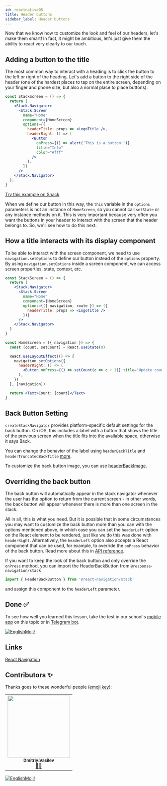 ```yaml
---
id: reactnative05
title: Header buttons
sidebar_label: Header buttons
---
```


Now that we know how to customize the look and feel of our headers, let's make them smart! In fact, it might be ambitious, let's just give them the ability to react very clearly to our touch.

## Adding a button to the title

The most common way to interact with a heading is to click the button to the left or right of the heading. Let's add a button to the right side of the header (one of the hardest places to tap on the entire screen, depending on your finger and phone size, but also a normal place to place buttons).


```jsx
const StackScreen = () => {
  return (
    <Stack.Navigator>
      <Stack.Screen
        name="Home"
        component={HomeScreen}
        options={{
          headerTitle: props => <LogoTitle />,
          headerRight: () => (
            <Button
              onPress={() => alert('This is a button!')}
              title="Info"
              color="#fff"
            />
          ),
        }}
      />
    </Stack.Navigator>
  );
}
```

[Try this example on Snack](https://snack.expo.io/?platform=android&name=header%20button&dependencies=%40expo%2Fvector-icons%40*%2C%40react-native-community%2Fmasked-view%40*%2Creact-native-gesture-handler%40*%2Creact-native-pager-view%40*%2Creact-native-paper%40%5E4.7.2%2Creact-native-reanimated%40*%2Creact-native-safe-area-context%40*%2Creact-native-screens%40*%2Creact-native-tab-view%40%5E3.0.0%2C%40react-navigation%2Fbottom-tabs%40%5E6.0.0-next.1%2C%40react-navigation%2Fdrawer%40%5E6.0.0-next.1%2C%40react-navigation%2Fmaterial-bottom-tabs%40%5E6.0.0-next.1%2C%40react-navigation%2Fmaterial-top-tabs%40%5E6.0.0-next.1%2C%40react-navigation%2Fnative%40%5E6.0.0-next.1%2C%40react-navigation%2Fstack%40%5E6.0.0-next.6&hideQueryParams=true&sourceUrl=https%3A%2F%2Freactnavigation.org%2Fexamples%2F6.x%2Fsimple-header-button.js)

When we define our button in this way, the `this` variable in the `options` parameters is not an instance of `HomeScreen`, so you cannot call `setState` or any instance methods on it. This is very important because very often you want the buttons in your header to interact with the screen that the header belongs to. So, we'll see how to do this next.

## How a title interacts with its display component

To be able to interact with the screen component, we need to use `navigation.setOptions` to define our button instead of the `options` property. By using `navigation.setOptions` inside a screen component, we can access screen properties, state, context, etc.


```jsx
const StackScreen = () => {
  return (
    <Stack.Navigator>
      <Stack.Screen
        name="Home"
        component={HomeScreen}
        options={({ navigation, route }) => ({
          headerTitle: props => <LogoTitle />
        })}
      />
    </Stack.Navigator>
  )
}

const HomeScreen = ({ navigation }) => {
  const [count, setCount] = React.useState(0)

  React.useLayoutEffect(() => {
    navigation.setOptions({
      headerRight: () => (
        <Button onPress={() => setCount(c => c + 1)} title="Update count" />
      ),
    })
  }, [navigation])

  return <Text>Count: {count}</Text>
}
```

## Back Button Setting

`createStackNavigator` provides platform-specific default settings for the back button. On iOS, this includes a label with a button that shows the title of the previous screen when the title fits into the available space, otherwise it says Back.

You can change the behavior of the label using `headerBackTitle` and `headerTruncatedBackTitle` [more](https://reactnavigation.org/docs/6.x/stack-navigator#headerbacktitle).

To customize the back button image, you can use [headerBackImage](https://reactnavigation.org/docs/6.x/stack-navigator#headerbackimage).

## Overriding the back button

The back button will automatically appear in the stack navigator whenever the user has the option to return from the current screen - in other words, the back button will appear whenever there is more than one screen in the stack.

All in all, this is what you need. But it is possible that in some circumstances you may want to customize the back button more than you can with the options mentioned above, in which case you can set the `headerLeft` option on the React element to be rendered, just like we do this was done with `headerRight`. Alternatively, the `headerLeft` option also accepts a React component that can be used, for example, to override the `onPress` behavior of the back button. Read more about this in [API reference](https://reactnavigation.org/docs/6.x/stack-navigator#headerleft).

If you want to keep the look of the back button and only override the `onPress` method, you can import the HeaderBackButton from `@response-navigation/stack`

```jsx
import { HeaderBackButton } from '@react-navigation/stack'
```

and assign this component to the `headerLeft` parameter.

## Done ✅

To see how well you learned this lesson, take the test in our school's [mobile app](http://onelink.to/njhc95) on this topic or in [Telegram bot](https://t.me/javascriptcamp_bot).


[![EnglishMoji!](/img/logo/englishmoji.png)](https://apps.apple.com/kz/app/englishmoji/id6450254885)

## Links

[React Navigation](https://reactnavigation.org/docs/6.x/header-buttons)

## Contributors ✨

Thanks goes to these wonderful people ([emoji key](https://allcontributors.org/docs/en/emoji-key)):

<table>
  <tr>
    <td align="center"><a href="https://fullstackserverless.github.io/"><img src="https://avatars0.githubusercontent.com/u/6774813?v=4?s=200" width="200px;" alt=""/><br /><sub><b>Dmitriy Vasilev</b></sub></a><br /> <a href="https://github.com/gHashTag/react-native-village/commits?author=gHashTag" title="Documentation">📖💲</a></td>
  </tr>
</table>

[![EnglishMoji!](/img/logo/englishmoji.png)](https://apps.apple.com/kz/app/englishmoji/id6450254885)
